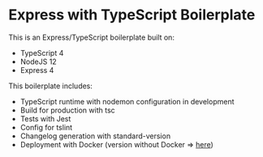 # Express with TypeScript Boilerplate

This is an Express/TypeScript boilerplate built on:
- TypeScript 4
- NodeJS 12
- Express 4

This boilerplate includes:
- TypeScript runtime with nodemon configuration in development
- Build for production with tsc
- Tests with Jest
- Config for tslint
- Changelog generation with standard-version
- Deployment with Docker (version without Docker => [here](https://github.com/LoicViennois/Express-Boilerplate/tree/no-docker))
